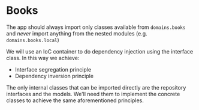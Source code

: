# Books

The app should always import only classes available from
`domains.books` and _never_ import anything from the
nested modules (e.g. `domains.books.local`)

We will use an IoC container to do dependency injection
using the interface class. In this way we achieve:

* Interface segregation principle
* Dependency inversion principle

The only internal classes that can be imported directly
are the repository interfaces and the models. We'll need
them to implement the concrete classes to achieve the
same aforementioned principles.
